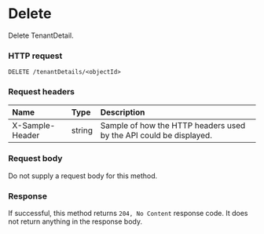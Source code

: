 # Delete

Delete TenantDetail.
### HTTP request
```http
DELETE /tenantDetails/<objectId>

```
### Request headers
| Name       | Type | Description|
|:---------------|:--------|:----------|
| X-Sample-Header  | string  | Sample of how the HTTP headers used by the API could be displayed.|

### Request body
Do not supply a request body for this method.


### Response
If successful, this method returns `204, No Content` response code. It does not return anything in the response body.


<!-- uuid: eb00a16d-0241-4d23-bed3-2d6ff283c266
2015-10-09 18:21:34 UTC -->